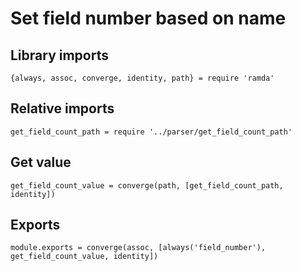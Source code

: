 # Set field number based on name

## Library imports

	{always, assoc, converge, identity, path} = require 'ramda'


## Relative imports

	get_field_count_path = require '../parser/get_field_count_path'


## Get value

	get_field_count_value = converge(path, [get_field_count_path, identity])


## Exports

	module.exports = converge(assoc, [always('field_number'), get_field_count_value, identity])
